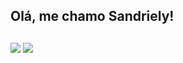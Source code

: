 ## Olá, me chamo Sandriely!
  
  ##
 
<div> 
  <a href = "https://goncalvessandriely@gmail.com"><img src="https://img.shields.io/badge/-Gmail-%23333?style=for-the-badge&logo=gmail&logoColor=white" target="_blank"></a>
  <a href="[https://https://www.linkedin.com/feed/](https://www.linkedin.com/in/sandriely-gon%C3%A7alves-84a4b4257/)" target="_blank"><img src="https://img.shields.io/badge/-LinkedIn-%230077B5?style=for-the-badge&logo=linkedin&logoColor=white" target="_blank"></a> 
  
</div>
